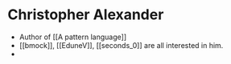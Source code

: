 # Christopher Alexander
- Author of [[A pattern language]]
- [[bmock]], [[EduneV]], [[seconds_0]] are all interested in him.
- 
